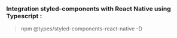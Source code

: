 ### Integration styled-components with React Native using Typescript :

> npm @types/styled-components-react-native -D

